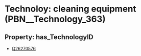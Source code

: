 # Technoloy: __cleaning equipment__ (PBN__Technology_363)

## Property: has_TechnologyID

* [Q26270576](Q26270576)

